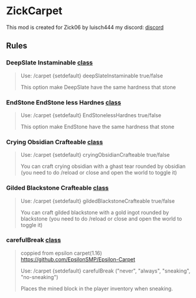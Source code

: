 # ZickCarpet

This mod is created for Zick06 by luisch444 my discord: [discord](https://discord.gg/gGtqFXVh5q)

## Rules

### DeepSlate Instaminable [class](/src/main/java/xyz/luisch444/carpet/mixin/AbstractBlockStateMixin.java)

> Use: /carpet {setdefault} deepSlateInstaminable true/false
>
> This option make DeepSlate have the same hardness that stone

### EndStone EndStone less Hardnes [class](/src/main/java/xyz/luisch444/carpet/mixin/AbstractBlockStateMixin.java)

> Use: /carpet {setdefault} EndStonelessHardnes true/false
>
> This option make EndStone have the same hardness that stone

### Crying Obsidian Crafteable [class](/src/main/java/xyz/luisch444/carpet/mixin/RecipeManagerMixin.java)

> Use: /carpet {setdefault} cryingObsidianCrafteable true/false
>
> You can craft crying obsidian with a ghast tear rounded by obsidian (you need to do /reload or close and open the world to toggle it)

### Gilded Blackstone Crafteable [class](/src/main/java/xyz/luisch444/carpet/mixin/RecipeManagerMixin.java)

> Use: /carpet {setdefault} gildedBlackstoneCrafteable true/false
>
> You can craft gilded blackstone with a gold ingot rounded by blackstone (you need to do /reload or close and open the world to toggle it)

### carefulBreak [class](/src/main/java/xyz/luisch444/carpet/mixin/BlockMixin.java)

> coppied from epsilon carpet(1.16) https://github.com/EpsilonSMP/Epsilon-Carpet
> 
> Use: /carpet {setdefault} carefulBreak ("never", "always", "sneaking", "no-sneaking")
>
> Places the mined block in the player inventory when sneaking.
